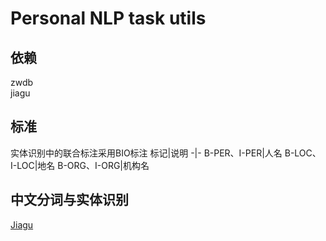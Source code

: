 # Personal NLP task utils
## 依赖
zwdb  
jiagu  

## 标准
实体识别中的联合标注采用BIO标注
标记|说明
-|-
B-PER、I-PER|人名
B-LOC、I-LOC|地名
B-ORG、I-ORG|机构名

## 中文分词与实体识别
[Jiagu](https://github.com/ownthink/Jiagu)